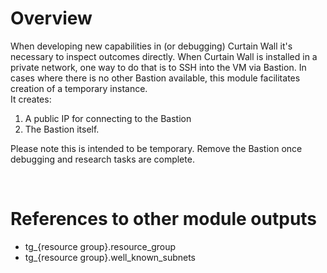   # Overview

When developing new capabilities in (or debugging) Curtain Wall it's necessary to inspect outcomes directly. When Curtain Wall is installed in a private network, one way to do that is to SSH into the VM via Bastion. In cases where there is no other Bastion available, this module facilitates creation of a temporary instance.  
It creates:  
1. A public IP for connecting to the Bastion  
2. The Bastion itself.  

Please note this is intended to be temporary. Remove the Bastion once debugging and research tasks are complete.  

&nbsp;
# References to other module outputs

- tg_{resource group}.resource_group
- tg_{resource group}.well_known_subnets